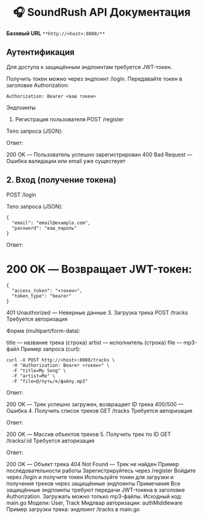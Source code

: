 <h1 align="center">🎧 SoundRush API Документация</h1>

**Базовый URL** ```**http://<host>:8080/**```

## Аутентификация
Для доступа к защищённым эндпоинтам требуется JWT-токен.

Получить токен можно через эндпоинт /login.
Передавайте токен в заголовке Authorization:
```
Authorization: Bearer <ваш токен>
```

Эндпоинты
1. Регистрация пользователя
POST /register

Тело запроса (JSON):

Ответ:

200 OK — Пользователь успешно зарегистрирован
400 Bad Request — Ошибка валидации или email уже существует

## 2. Вход (получение токена)
POST /login

Тело запроса (JSON):
```
{
  "email": "email@example.com",
  "password": "ваш_пароль"
}
```

Ответ:

# 200 OK — Возвращает JWT-токен:
```
{
  "access_token": "<токен>",
  "token_type": "bearer"
}
```
401 Unauthorized — Неверные данные
3. Загрузка трека
POST /tracks
Требуется авторизация

Форма (multipart/form-data):

title — название трека (строка)
artist — исполнитель (строка)
file — mp3-файл
Пример запроса (curl):

```
curl -X POST http://<host>:8080/tracks \
  -H "Authorization: Bearer <токен>" \
  -F "title=My Song" \
  -F "artist=Me" \
  -F "file=@/путь/к/файлу.mp3"
```

Ответ:

200 OK — Трек успешно загружен, возвращает ID трека
400/500 — Ошибка
4. Получить список треков
GET /tracks
Требуется авторизация

Ответ:

200 OK — Массив объектов треков
5. Получить трек по ID
GET /tracks/:id
Требуется авторизация

Ответ:

200 OK — Объект трека
404 Not Found — Трек не найден
Пример последовательности работы
Зарегистрируйтесь через /register
Войдите через /login и получите токен
Используйте токен для загрузки и получения треков через защищённые эндпоинты
Примечания
Все защищённые эндпоинты требуют передачи JWT-токена в заголовке Authorization.
Загружать можно только mp3-файлы.
Исходный код: main.go
Модели: User, Track
Мидлвар авторизации: authMiddleware
Пример загрузки трека: эндпоинт /tracks в main.go
